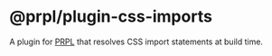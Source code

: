 # @prpl/plugin-css-imports

A plugin for [PRPL](https://github.com/tyhopp/prpl) that resolves CSS import statements at build time.
